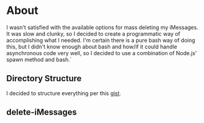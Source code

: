 # About
I wasn't satisfied with the available options for mass deleting my iMessages. It was slow and clunky, so I decided to create a programmatic way of accomplishing what I needed. I'm certain there is a pure bash way of doing this, but I didn't know enough about bash and how/if it could handle asynchronous code very well, so I decided to use a combination of Node.js' spawn method and bash.`

## Directory Structure
I decided to structure everything per this [gist](https://gist.github.com/tracker1/59f2c13044315f88bee9).
## delete-iMessages
